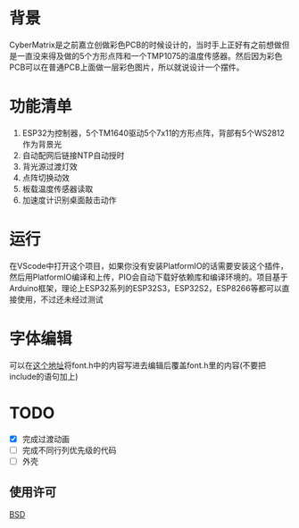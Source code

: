 # 背景

CyberMatrix是之前嘉立创做彩色PCB的时候设计的，当时手上正好有之前想做但是一直没来得及做的5个方形点阵和一个TMP1075的温度传感器。然后因为彩色PCB可以在普通PCB上面做一层彩色图片，所以就说设计一个摆件。

# 功能清单

1. ESP32为控制器，5个TM1640驱动5个7x11的方形点阵，背部有5个WS2812作为背景光
2. 自动配网后链接NTP自动授时
3. 背光源过渡灯效
4. 点阵切换动效
5. 板载温度传感器读取
6. 加速度计识别桌面敲击动作

# 运行

在VScode中打开这个项目，如果你没有安装PlatformIO的话需要安装这个插件，然后用PlatformIO编译和上传，PIO会自动下载好依赖库和编译环境的。项目基于Arduino框架，理论上ESP32系列的ESP32S3，ESP32S2，ESP8266等都可以直接使用，不过还未经过测试

# 字体编辑

可以在[这个地址](https://tchapi.github.io/Adafruit-GFX-Font-Customiser/)将font.h中的内容写进去编辑后覆盖font.h里的内容(不要把include的语句加上)

# TODO

- [X] 完成过渡动画
- [ ] 完成不同行列优先级的代码
- [ ] 外壳

## 使用许可

[BSD](LICENSE)
